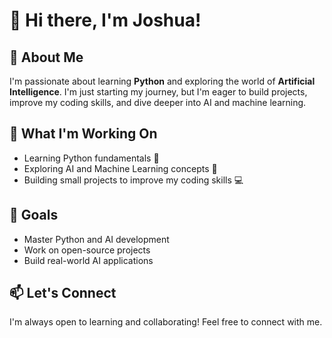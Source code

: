 # 👋 Hi there, I'm Joshua!

## 🚀 About Me  
I'm passionate about learning **Python** and exploring the world of **Artificial Intelligence**. I'm just starting my journey, but I'm eager to build projects, improve my coding skills, and dive deeper into AI and machine learning.

## 📌 What I'm Working On  
- Learning Python fundamentals 🐍  
- Exploring AI and Machine Learning concepts 🤖  
- Building small projects to improve my coding skills 💻  

## 🎯 Goals  
- Master Python and AI development  
- Work on open-source projects  
- Build real-world AI applications  

## 📫 Let's Connect  
I'm always open to learning and collaborating! Feel free to connect with me.  
